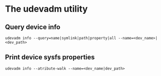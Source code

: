 

# The udevadm utility
## Query device info
`udevadm info --query=name|symlink|path|property|all --name=<dev_name>|<dev_path>`

## Print device sysfs properties
`udevadm info --atribute-walk --name=<dev_name|dev_path>`


